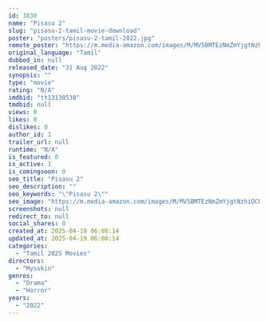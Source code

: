 ```yaml
---
id: 3830
name: "Pisasu 2"
slug: "pisasu-2-tamil-movie-download"
poster: "posters/pisasu-2-tamil-2022.jpg"
remote_poster: "https://m.media-amazon.com/images/M/MV5BMTEzNmZmYjgtNzhiOC00MWI2LWJiYmYtNTA2YTc0ZGVhNTJlXkEyXkFqcGdeQXVyODEyNjEwMDk@._V1_SX300.jpg"
original_language: "Tamil"
dubbed_in: null
released_date: "31 Aug 2022"
synopsis: ""
type: "movie"
rating: "N/A"
imdbid: "tt13130538"
tmdbid: null
views: 0
likes: 0
dislikes: 0
author_id: 1
trailer_url: null
runtime: "N/A"
is_featured: 0
is_active: 1
is_comingsoon: 0
seo_title: "Pisasu 2"
seo_description: ""
seo_keywords: "\"Pisasu 2\""
seo_image: "https://m.media-amazon.com/images/M/MV5BMTEzNmZmYjgtNzhiOC00MWI2LWJiYmYtNTA2YTc0ZGVhNTJlXkEyXkFqcGdeQXVyODEyNjEwMDk@._V1_SX300.jpg"
screenshots: null
redirect_to: null
social_shares: 0
created_at: 2025-04-19 06:08:14
updated_at: 2025-04-19 06:08:14
categories:
  - "Tamil 2025 Movies"
directors:
  - "Mysskin"
genres:
  - "Drama"
  - "Horror"
years:
  - "2022"
---
```

